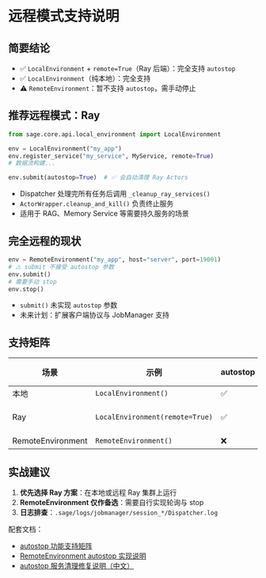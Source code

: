 # 远程模式支持说明

## 简要结论

- ✅ `LocalEnvironment` + `remote=True`（Ray 后端）：完全支持 `autostop`
- ✅ `LocalEnvironment`（纯本地）：完全支持
- ⚠️ `RemoteEnvironment`：暂不支持 `autostop`，需手动停止

## 推荐远程模式：Ray

```python
from sage.core.api.local_environment import LocalEnvironment

env = LocalEnvironment("my_app")
env.register_service("my_service", MyService, remote=True)
# 数据流构建...

env.submit(autostop=True)  # ✅ 会自动清理 Ray Actors
```

- Dispatcher 处理完所有任务后调用 `_cleanup_ray_services()`
- `ActorWrapper.cleanup_and_kill()` 负责终止服务
- 适用于 RAG、Memory Service 等需要持久服务的场景

## 完全远程的现状

```python
env = RemoteEnvironment("my_app", host="server", port=19001)
# ⚠️ submit 不接受 autostop 参数
env.submit()
# 需要手动 stop
env.stop()
```

- `submit()` 未实现 `autostop` 参数
- 未来计划：扩展客户端协议与 JobManager 支持

## 支持矩阵

| 场景 | 示例 | autostop | 服务清理 |
|------|------|----------|-----------|
| 本地 | `LocalEnvironment()` | ✅ | ✅ |
| Ray | `LocalEnvironment(remote=True)` | ✅ | ✅ Ray Actor |
| RemoteEnvironment | `RemoteEnvironment()` | ❌ | 手动 |

## 实战建议

1. **优先选择 Ray 方案**：在本地或远程 Ray 集群上运行
2. **RemoteEnvironment 仅作备选**：需要自行实现轮询与 stop
3. **日志排查**：`.sage/logs/jobmanager/session_*/Dispatcher.log`

配套文档：
- [autostop 功能支持矩阵](autostop_mode_support.md)
- [RemoteEnvironment autostop 实现说明](remote_autostop_implementation.md)
- [autostop 服务清理修复说明（中文）](autostop_cleanup_cn.md)
